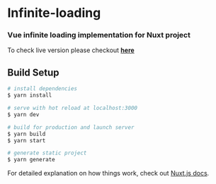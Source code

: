 # Infinite-loading

### Vue infinite loading implementation for Nuxt project

To check live version please checkout **[here](https://nuxt-infinite-loading.vercel.app/)**

## Build Setup

```bash
# install dependencies
$ yarn install

# serve with hot reload at localhost:3000
$ yarn dev

# build for production and launch server
$ yarn build
$ yarn start

# generate static project
$ yarn generate
```

For detailed explanation on how things work, check out [Nuxt.js docs](https://nuxtjs.org).
